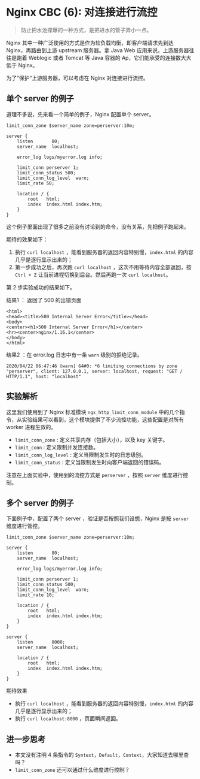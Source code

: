# Nginx CBC (6): 对连接进行流控

> 防止把水池撑爆的一种方式，是把进水的管子弄小一点。

Nginx 其中一种广泛使用的方式是作为软负载均衡，即客户端请求先到达 Nginx，再路由到上游 upstream 服务器。拿 Java Web 应用来说，上游服务器往往是跑着 Weblogic 或者 Tomcat 等 Java 容器的 Ap，它们能承受的连接数大大低于 Nginx。

为了“保护“上游服务器，可以考虑在 Nginx 对连接进行流控。

## 单个 server 的例子

道理不多说，先来看一个简单的例子，Nginx 配置单个 server。

```
limit_conn_zone $server_name zone=perserver:10m;

server {
    listen       80;
    server_name  localhost;

    error_log logs/myerror.log info;

    limit_conn perserver 1;
    limit_conn_status 500;
    limit_conn_log_level  warn;
    limit_rate 50;

    location / {
        root   html;
        index  index.html index.htm;
    }
}
```

这个例子里面出现了很多之前没有讨论到的命令，没有关系，先把例子跑起来。

期待的效果如下：

1. 执行 `curl localhost` ，能看到服务器的返回内容特别慢，`index.html` 的内容几乎是逐行显示出来的；
2. 第一步成功之后，再次跑 `curl localhost` ，这次不用等待内容全部返回，按 `Ctrl + Z` 让当前进程切换到后台。然后再跑一次 `curl localhost`。

第 2 步实验成功的结果如下。

结果1 ： 返回了 500 的出错页面

```
<html>
<head><title>500 Internal Server Error</title></head>
<body>
<center><h1>500 Internal Server Error</h1></center>
<hr><center>nginx/1.16.1</center>
</body>
</html>
```

结果2 ：在 error.log 日志中有一条 `warn` 级别的拒绝记录。

```
2020/04/22 06:47:46 [warn] 64#0: *6 limiting connections by zone "perserver", client: 127.0.0.1, server: localhost, request: "GET / HTTP/1.1", host: "localhost"
```

## 实验解析

这里我们使用到了 Nginx 标准模块 `ngx_http_limit_conn_module` 中的几个指令，从实验结果可以看到，这个模块提供了不少流控功能，这些配置是对所有 worker 进程生效的。

- `limit_conn_zone` : 定义共享内存（包括大小），以及 key 关键字。
- `limit_conn` : 定义限制并发连接数。
- `limit_conn_log_level` : 定义当限制发生时的日志级别。
- `limit_conn_status` : 定义当限制发生时向客户端返回的错误码。

注意在上面实验中，使用到的流控方式是 `perserver` ，按照 `server` 维度进行控制。

## 多个 server 的例子

下面例子中，配置了两个 server ，验证是否按照我们设想，Nginx 是按 `server` 维度进行管控。

```
limit_conn_zone $server_name zone=perserver:10m;

server {
    listen       80;
    server_name  localhost;

    error_log logs/myerror.log info;

    limit_conn perserver 1;
    limit_conn_status 500;
    limit_conn_log_level  warn;
    limit_rate 10;

    location / {
        root   html;
        index  index.html index.htm;
    }
}

server {
    listen       8000;
    server_name  localhost;

    location / {
        root   html;
        index  index.html index.htm;
    }
}
```

期待效果

- 执行 `curl localhost` ，能看到服务器的返回内容特别慢，`index.html` 的内容几乎是逐行显示出来的；
- 执行 `curl localhost:8000` ，页面瞬间返回。

## 进一步思考

- 本文没有注明 4 条指令的 `Syntext`，`Default`，`Context`，大家知道去哪里查吗？
- `limit_conn_zone` 还可以通过什么维度进行控制？